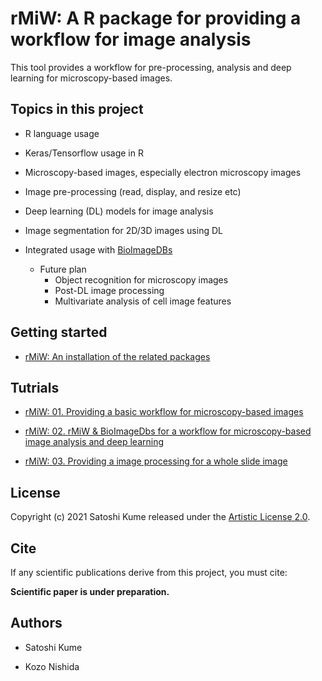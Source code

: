 # rMiW: A R package for providing a workflow for image analysis

This tool provides a workflow for pre-processing, analysis and deep learning for microscopy-based images.

## Topics in this project
- R language usage
- Keras/Tensorflow usage in R
- Microscopy-based images, especially electron microscopy images
- Image pre-processing (read, display, and resize etc)
- Deep learning (DL) models for image analysis
- Image segmentation for 2D/3D  images using DL
- Integrated usage with [BioImageDBs](https://bioconductor.org/packages/release/data/experiment/html/BioImageDbs.html)

  - Future plan
    - Object recognition for microscopy images
    - Post-DL image processing
    - Multivariate analysis of cell image features

## Getting started

- [rMiW: An installation of the related packages](https://kumes.github.io/rMiW/vignettes/rMiW_installation.html)

## Tutrials

- [rMiW: 01. Providing a basic workflow for microscopy-based images](https://kumes.github.io/rMiW/vignettes/rMiW_01_Kidney.html)

- [rMiW: 02. rMiW & BioImageDbs for a workflow for microscopy-based image analysis and deep learning](https://kumes.github.io/rMiW/vignettes/rMiW_02_BioImageDbs.html)

- [rMiW: 03. Providing a image processing for a whole slide image](https://kumes.github.io/rMiW/vignettes/rMiW_03_WSI.html)

## License

Copyright (c) 2021 Satoshi Kume released under the [Artistic License 2.0](http://www.perlfoundation.org/artistic_license_2_0).

## Cite

If any scientific publications derive from this project, you must cite:

**Scientific paper is under preparation.**

## Authors

- Satoshi Kume

- Kozo Nishida

